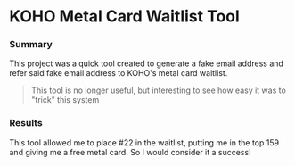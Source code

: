 # KOHO Metal Card Waitlist Tool

### Summary 

This project was a quick tool created to generate a fake email address and refer said fake email address to KOHO's metal card waitlist.

> This tool is no longer useful, but interesting to see how easy it was to "trick" this system

### Results

This tool allowed me to place #22 in the waitlist, putting me in the top 159 and giving me a free metal card. So I would consider it a success!
